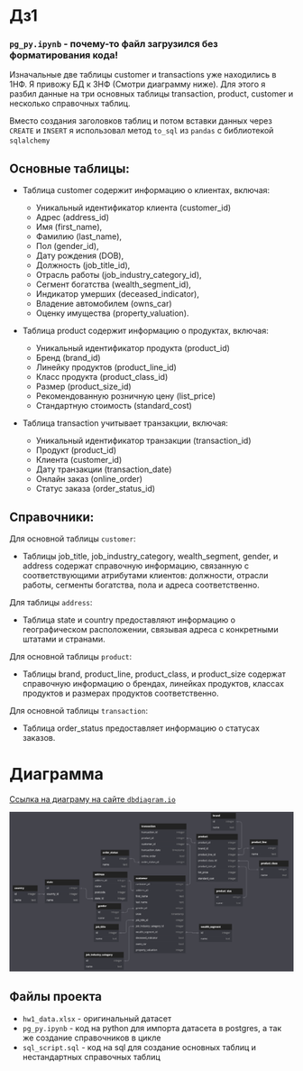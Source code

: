 # Дз1

### ```pg_py.ipynb``` - почему-то файл загрузился без форматирования кода!

Изначальные две таблицы customer и transactions уже находились в 1НФ.
Я привожу БД к 3НФ (Смотри диаграмму ниже). Для этого я разбил данные на три основных таблицы transaction, product, customer и несколько справочных таблиц.

Вместо создания заголовков таблиц и потом вставки данных через `CREATE` и `INSERT` я использовал метод `to_sql` из `pandas` с библиотекой `sqlalchemy`

## Основные таблицы:
- Таблица customer содержит информацию о клиентах, включая:
    - Уникальный идентификатор клиента (customer_id)
    - Адрес (address_id)
    - Имя (first_name),
    - Фамилию (last_name),
    - Пол (gender_id),
    - Дату рождения (DOB),
    - Должность (job_title_id),
    - Отрасль работы (job_industry_category_id),
    - Сегмент богатства (wealth_segment_id),
    - Индикатор умерших (deceased_indicator),
    - Владение автомобилем (owns_car)
    - Оценку имущества (property_valuation).

- Таблица product содержит информацию о продуктах, включая:
    - Уникальный идентификатор продукта (product_id)
    - Бренд (brand_id)
    - Линейку продуктов (product_line_id)
    - Класс продукта (product_class_id)
    - Размер (product_size_id)
    - Рекомендованную розничную цену (list_price)
    - Стандартную стоимость (standard_cost)

- Таблица transaction учитывает транзакции, включая:
    - Уникальный идентификатор транзакции (transaction_id)
    - Продукт (product_id)
    - Клиента (customer_id)
    - Дату транзакции (transaction_date)
    - Онлайн заказ (online_order)
    - Статус заказа (order_status_id)

## Справочники:

Для основной таблицы `customer`:
- Таблицы job_title, job_industry_category, wealth_segment, gender, и address содержат справочную информацию, связанную с соответствующими атрибутами клиентов: должности, отрасли работы, сегменты богатства, пола и адреса соответственно.

Для таблицы `address`:
- Таблица state и country предоставляют информацию о географическом расположении, связывая адреса с конкретными штатами и странами.

Для основной таблицы `product`:
- Таблицы brand, product_line, product_class, и product_size содержат справочную информацию о брендах, линейках продуктов, классах продуктов и размерах продуктов соответственно.

Для основной таблицы `transaction`:
- Таблица order_status предоставляет информацию о статусах заказов.

# Диаграмма
[Ссылка на диаграму на сайте `dbdiagram.io`](https://dbdiagram.io/d/TEST-65c7869cac844320aedcc75c)

![Диаграмма](dbdiagram.png)

## Файлы проекта
- ```hw1_data.xlsx``` - оригинальный датасет
- ```pg_py.ipynb``` - код на python для импорта датасета в postgres, а так же создание справочников в цикле
- ```sql_script.sql``` - код на sql для создание основных таблиц и нестандартных справочных таблиц
